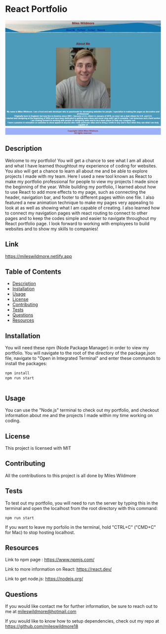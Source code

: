 # React Portfolio

![alt text](./src/assets/portfolio-screenshot.png)

## Description
Welcome to my portfolio! You will get a chance to see what I am all about and what I have learned thoughtout my experience of coding for websites. You also will get a chance to learn all about me and be able to explore projects I made with my team. Here I used a new tool known as React to make my portfolio professional for people to view my projects I made since the beginning of the year. While building my portfolio, I learned about how to use React to add more effects to my page, such as connecting the header, navigation bar, and footer to different pages within one file. I also featured a new animation technique to make my pages very appealing to look at as well as showing what I am capable of creating. I also learned how to connect my navigation pages with react routing to connect to other pages and to keep the codes simple and easier to navigate throughout my React portfolio page. I look forward to working with employees to build websites and to show my skills to companies!

## Link
https://mileswildmore.netlify.app

## Table of Contents
 * [Description](#description)
 * [Installation](#installation)
 * [Usage](#usage)
 * [License](#license)
 * [Contributing](#contributing)
 * [Tests](#tests)
 * [Questions](#questions)
 * [Resources](#resources)

## Installation
You will need these npm (Node Package Manager) in order to view my portfolio. You will navigate to the root of the directory of the package.json file, navigate to "Open in Integrated Terminal" and enter these commands to install the packages:
```
npm install
npm run start


```


## Usage
You can use the "Node.js" terminal to check out my portfolio, and checkout information about me and the projects I made within my time working on coding.

## License
This project is licensed with MIT

## Contributing
All the contributions to this project is all done by Miles Wildmore


## Tests

To test out my portfolio, you will need to run the server by typing this in the terminal and open the localhost from the root directory with this command: 
```
npm run start

```

If you want to leave my porfolio in the terminal, hold "CTRL+C" ("CMD+C" for Mac) to stop hosting localhost.

## Resources

Link to npm page : https://www.npmjs.com/

Link to more information on React: https://react.dev/

Link to get node.js: https://nodejs.org/

## Questions
If you would like contact me for further information, be sure to reach out to me at mileswildmore@hotmail.com

If you would like to know how to setup dependencies, check out my repo at https://github.com/mileswildmore18
